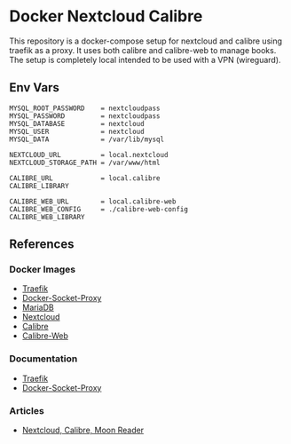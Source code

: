# Docker Nextcloud Calibre

This repository is a docker-compose setup for nextcloud and calibre using traefik as a proxy. It uses both calibre and calibre-web to manage books. The setup is completely local intended to be used with a VPN (wireguard).

## Env Vars

```
MYSQL_ROOT_PASSWORD    = nextcloudpass
MYSQL_PASSWORD         = nextcloudpass
MYSQL_DATABASE         = nextcloud
MYSQL_USER             = nextcloud
MYSQL_DATA             = /var/lib/mysql

NEXTCLOUD_URL          = local.nextcloud
NEXTCLOUD_STORAGE_PATH = /var/www/html

CALIBRE_URL            = local.calibre
CALIBRE_LIBRARY

CALIBRE_WEB_URL        = local.calibre-web
CALIBRE_WEB_CONFIG     = ./calibre-web-config
CALIBRE_WEB_LIBRARY
```

## References

### Docker Images
- [Traefik](https://hub.docker.com/_/traefik)
- [Docker-Socket-Proxy](https://hub.docker.com/r/tecnativa/docker-socket-proxy)
- [MariaDB](https://hub.docker.com/_/mariadb)
- [Nextcloud](https://hub.docker.com/_/nextcloud)
- [Calibre](https://hub.docker.com/r/linuxserver/calibre)
- [Calibre-Web](https://hub.docker.com/r/linuxserver/calibre-web)

### Documentation
- [Traefik]()
- [Docker-Socket-Proxy]()

### Articles
- [Nextcloud, Calibre, Moon Reader](https://itnext.io/calibre-web-home-in-browser-online-library-with-nextcloud-storage-and-moon-reader-on-android-bee6a30c15b9)
